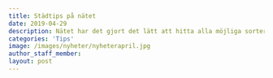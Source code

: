 ```yaml
---
title: Städtips på nätet
date: 2019-04-29
description: Nätet har det gjort det lätt att hitta alla möjliga sorters tips om rengörningsmedel och tekniker. Men vilka kan du lita på? Vi hjälper dig navigera internets städdjungel.
categories: 'Tips'
image: /images/nyheter/nyheterapril.jpg
author_staff_member:
layout: post
---
```

